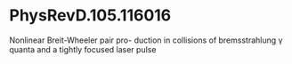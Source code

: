 # PhysRevD.105.116016
Nonlinear Breit-Wheeler pair pro- duction in collisions of bremsstrahlung γ quanta and a tightly focused laser pulse
